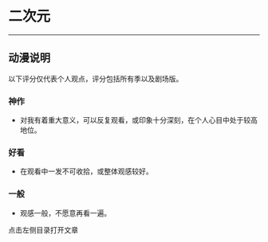 # 二次元
---
## **动漫说明**
以下评分仅代表个人观点，评分包括所有季以及剧场版。
### **神作**
- 对我有着重大意义，可以反复观看，或印象十分深刻，在个人心目中处于较高地位。
### **好看**
- 在观看中一发不可收拾，或整体观感较好。
### **一般**
- 观感一般，不愿意再看一遍。

点击左侧目录打开文章